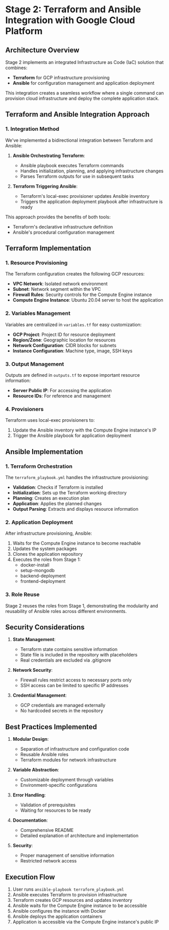 # Stage 2: Terraform and Ansible Integration with Google Cloud Platform

## Architecture Overview

Stage 2 implements an integrated Infrastructure as Code (IaC) solution that combines:
- **Terraform** for GCP infrastructure provisioning
- **Ansible** for configuration management and application deployment

This integration creates a seamless workflow where a single command can provision cloud infrastructure and deploy the complete application stack.

## Terraform and Ansible Integration Approach

### 1. Integration Method

We've implemented a bidirectional integration between Terraform and Ansible:

1. **Ansible Orchestrating Terraform**:
   - Ansible playbook executes Terraform commands
   - Handles initialization, planning, and applying infrastructure changes
   - Parses Terraform outputs for use in subsequent tasks

2. **Terraform Triggering Ansible**:
   - Terraform's local-exec provisioner updates Ansible inventory
   - Triggers the application deployment playbook after infrastructure is ready

This approach provides the benefits of both tools:
- Terraform's declarative infrastructure definition
- Ansible's procedural configuration management

## Terraform Implementation

### 1. Resource Provisioning

The Terraform configuration creates the following GCP resources:

- **VPC Network**: Isolated network environment
- **Subnet**: Network segment within the VPC
- **Firewall Rules**: Security controls for the Compute Engine instance
- **Compute Engine Instance**: Ubuntu 20.04 server to host the application

### 2. Variables Management

Variables are centralized in `variables.tf` for easy customization:

- **GCP Project**: Project ID for resource deployment
- **Region/Zone**: Geographic location for resources
- **Network Configuration**: CIDR blocks for subnets
- **Instance Configuration**: Machine type, image, SSH keys

### 3. Output Management

Outputs are defined in `outputs.tf` to expose important resource information:

- **Server Public IP**: For accessing the application
- **Resource IDs**: For reference and management

### 4. Provisioners

Terraform uses local-exec provisioners to:

1. Update the Ansible inventory with the Compute Engine instance's IP
2. Trigger the Ansible playbook for application deployment

## Ansible Implementation

### 1. Terraform Orchestration

The `terraform_playbook.yml` handles the infrastructure provisioning:

- **Validation**: Checks if Terraform is installed
- **Initialization**: Sets up the Terraform working directory
- **Planning**: Creates an execution plan
- **Application**: Applies the planned changes
- **Output Parsing**: Extracts and displays resource information

### 2. Application Deployment

After infrastructure provisioning, Ansible:

1. Waits for the Compute Engine instance to become reachable
2. Updates the system packages
3. Clones the application repository
4. Executes the roles from Stage 1:
   - docker-install
   - setup-mongodb
   - backend-deployment
   - frontend-deployment

### 3. Role Reuse

Stage 2 reuses the roles from Stage 1, demonstrating the modularity and reusability of Ansible roles across different environments.

## Security Considerations

1. **State Management**:
   - Terraform state contains sensitive information
   - State file is included in the repository with placeholders
   - Real credentials are excluded via .gitignore

2. **Network Security**:
   - Firewall rules restrict access to necessary ports only
   - SSH access can be limited to specific IP addresses

3. **Credential Management**:
   - GCP credentials are managed externally
   - No hardcoded secrets in the repository

## Best Practices Implemented

1. **Modular Design**:
   - Separation of infrastructure and configuration code
   - Reusable Ansible roles
   - Terraform modules for network infrastructure

2. **Variable Abstraction**:
   - Customizable deployment through variables
   - Environment-specific configurations

3. **Error Handling**:
   - Validation of prerequisites
   - Waiting for resources to be ready

4. **Documentation**:
   - Comprehensive README
   - Detailed explanation of architecture and implementation

5. **Security**:
   - Proper management of sensitive information
   - Restricted network access

## Execution Flow

1. User runs `ansible-playbook terraform_playbook.yml`
2. Ansible executes Terraform to provision infrastructure
3. Terraform creates GCP resources and updates inventory
4. Ansible waits for the Compute Engine instance to be accessible
5. Ansible configures the instance with Docker
6. Ansible deploys the application containers
7. Application is accessible via the Compute Engine instance's public IP
